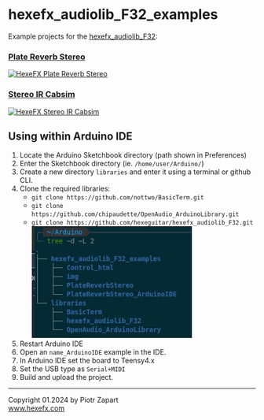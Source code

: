 # hexefx_audiolib_F32_examples
Example projects for the [hexefx_audiolib_F32](https://github.com/hexeguitar/hexefx_audiolib_F32):  
### [Plate Reverb Stereo](https://github.com/hexeguitar/hexefx_audiolib_F32_examples/tree/main/PlateReverbStereo "Plate Reverb Stereo")  
[![HexeFX Plate Reverb Stereo](http://img.youtube.com/vi/kalTw_w2d0I/0.jpg)](http://www.youtube.com/watch?v=kalTw_w2d0I)  
### [Stereo IR Cabsim](https://github.com/hexeguitar/hexefx_audiolib_F32_examples/tree/main/StereoIRcabsim "Stereo IR Cabsim")  
[![HexeFX Stereo IR Cabsim](http://img.youtube.com/vi/VG3BTwthkws/0.jpg)](http://www.youtube.com/watch?v=VG3BTwthkws)  

## Using within Arduino IDE  
1. Locate the Arduino Sketchbook directory (path shown in Preferences)  
2. Enter the Sketchbook directory (ie. `/home/user/Arduino/`)  
3. Create a new directory `libraries`  and enter it using a terminal or github CLI.
4. Clone the required libraries:  
   - `git clone https://github.com/nottwo/BasicTerm.git`  
   - `git clone https://github.com/chipaudette/OpenAudio_ArduinoLibrary.git` 
   - `git clone https://github.com/hexeguitar/hexefx_audiolib_F32.git`  
  ![Arduino Sketchbook paths](img/arduino_paths.gif)
5. Restart Arduino IDE  
6. Open an `name_ArduinoIDE` example in the IDE.  
7. In Arduino IDE set the board to Teensy4.x  
8. Set the USB type as `Serial+MIDI`  
9. Build and upload the project.
___

Copyright 01.2024 by Piotr Zapart  
www.hexefx.com  
